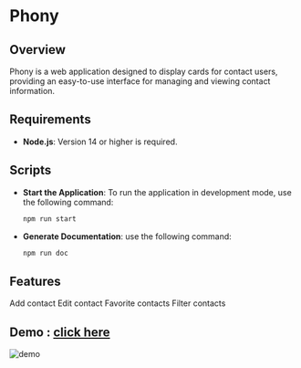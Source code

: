 # Phony

## Overview

Phony is a web application designed to display cards for contact users, providing an easy-to-use interface for managing and viewing contact information.

## Requirements

- **Node.js**: Version 14 or higher is required.

## Scripts

- **Start the Application**: To run the application in development mode, use the following command:

  ```bash
  npm run start
  
- **Generate Documentation**: use the following command:

  ```bash
  npm run doc

## Features
Add contact
Edit contact
Favorite contacts
Filter contacts

## Demo : [click here](https://contacts-virid-two.vercel.app/)

![demo](./README-Assets/home.JPG)
